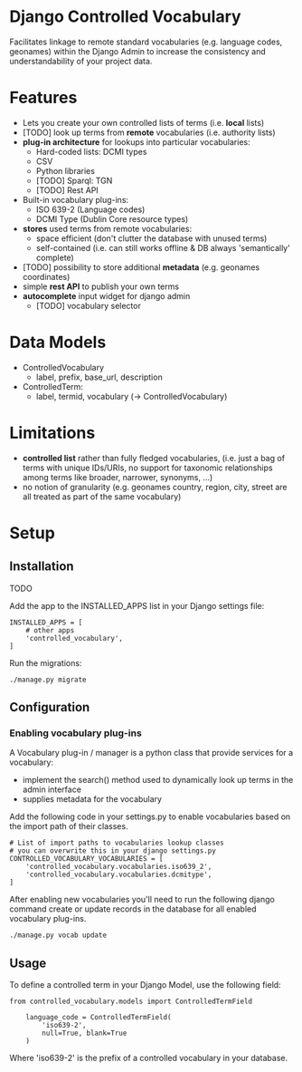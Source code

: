 # Django Controlled Vocabulary

Facilitates linkage to remote standard vocabularies (e.g. language codes, geonames) within the Django Admin to increase the consistency and understandability of your project data.

# Features

* Lets you create your own controlled lists of terms (i.e. **local** lists)
* [TODO] look up terms from **remote** vocabularies (i.e. authority lists)
* **plug-in architecture** for lookups into particular vocabularies:
  * Hard-coded lists: DCMI types
  * CSV
  * Python libraries
  * [TODO] Sparql: TGN
  * [TODO] Rest API
* Built-in vocabulary plug-ins:
  * ISO 639-2 (Language codes)
  * DCMI Type (Dublin Core resource types)
* **stores** used terms from remote vocabularies:
  * space efficient (don't clutter the database with unused terms)
  * self-contained (i.e. can still works offline & DB always 'semantically' complete)
* [TODO] possibility to store additional **metadata** (e.g. geonames coordinates)
* simple **rest API** to publish your own terms
* **autocomplete** input widget for django admin
  * [TODO] vocabulary selector

# Data Models
* ControlledVocabulary
  * label, prefix, base_url, description
* ControlledTerm:
  * label, termid, vocabulary (-> ControlledVocabulary)

# Limitations
* **controlled list** rather than fully fledged vocabularies, (i.e. just a bag of terms with unique IDs/URIs, no support for taxonomic relationships among terms like broader, narrower, synonyms, ...)
* no notion of granularity (e.g. geonames country, region, city, street are all treated as part of the same vocabulary)

# Setup

## Installation

TODO

Add the app to the INSTALLED_APPS list in your Django settings file:

```
INSTALLED_APPS = [
    # other apps
    'controlled_vocabulary',
]
```

Run the migrations:

```
./manage.py migrate
```

## Configuration

### Enabling vocabulary plug-ins

A Vocabulary plug-in / manager is a python class that provide services for a vocabulary: 
* implement the search() method used to dynamically look up terms in the admin interface
* supplies metadata for the vocabulary

Add the following code in your settings.py to enable vocabularies based on the import path of their classes.

```
# List of import paths to vocabularies lookup classes
# you can overwrite this in your django settings.py
CONTROLLED_VOCABULARY_VOCABULARIES = [
    'controlled_vocabulary.vocabularies.iso639_2',
    'controlled_vocabulary.vocabularies.dcmitype',
]
```

After enabling new vocabularies you'll need to run the following django command create or update records in the database for all enabled vocabulary plug-ins.

```
./manage.py vocab update
```

## Usage

To define a controlled term in your Django Model, use the following field:

```
from controlled_vocabulary.models import ControlledTermField
```

```
    language_code = ControlledTermField(
        'iso639-2', 
        null=True, blank=True
    )
```

Where 'iso639-2' is the prefix of a controlled vocabulary in your database.


